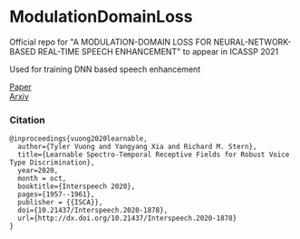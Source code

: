 # ModulationDomainLoss
Official repo for "A MODULATION-DOMAIN LOSS FOR NEURAL-NETWORK-BASED REAL-TIME SPEECH ENHANCEMENT" to appear in ICASSP 2021

Used for training DNN based speech enhancement

[Paper](https://www.isca-speech.org/archive/Interspeech_2020/pdfs/1878.pdf)\
[Arxiv](https://arxiv.org/abs/2010.09151)

### Citation

```
@inproceedings{vuong2020learnable,
  author={Tyler Vuong and Yangyang Xia and Richard M. Stern},
  title={Learnable Spectro-Temporal Receptive Fields for Robust Voice Type Discrimination},
  year=2020,
  month = oct,
  booktitle={Interspeech 2020},
  pages={1957--1961},
  publisher = {{ISCA}},
  doi={10.21437/Interspeech.2020-1878},
  url={http://dx.doi.org/10.21437/Interspeech.2020-1878}
}

```

